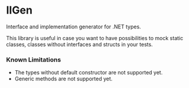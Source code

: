 # IIGen
Interface and implementation generator for .NET types.

This library is useful in case you want to have possibilities to mock static classes, classes without interfaces and
structs in your tests.

### Known Limitations
* The types without default constructor are not supported yet.
* Generic methods are not supported yet.
